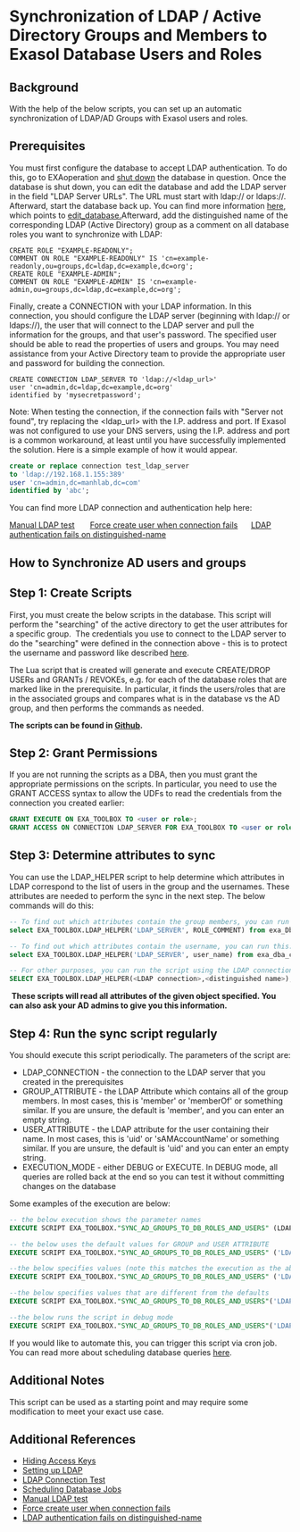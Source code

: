 # Synchronization of LDAP / Active Directory Groups and Members to Exasol Database Users and Roles 
## Background

With the help of the below scripts, you can set up an automatic synchronization of LDAP/AD Groups with Exasol users and roles. 

## Prerequisites

 You must first configure the database to accept LDAP authentication. To do this, go to EXAoperation and [shut down](https://docs.exasol.com/administration/on-premise/manage_database/start_stop_db.htm#DatabaseShutdown) the database in question. Once the database is shut down, you can edit the database and add the LDAP server in the field "LDAP Server URLs". The URL must start with ldap:// or ldaps://. Afterward, start the database back up. You can find more information [here](https://docs.exasol.com/sql/create_user.htm), which points to [edit_database.](https://docs.exasol.com/administration/on-premise/manage_database/edit_database.htm)Afterward, add the distinguished name of the corresponding LDAP (Active Directory) group as a comment on all database roles you want to synchronize with LDAP:
```markup
CREATE ROLE "EXAMPLE-READONLY";  
COMMENT ON ROLE "EXAMPLE-READONLY" IS 'cn=example-readonly,ou=groups,dc=ldap,dc=example,dc=org';   
CREATE ROLE "EXAMPLE-ADMIN";  
COMMENT ON ROLE "EXAMPLE-ADMIN" IS 'cn=example-admin,ou=groups,dc=ldap,dc=example,dc=org';
```
Finally, create a CONNECTION with your LDAP information. In this connection, you should configure the LDAP server (beginning with ldap:// or ldaps://), the user that will connect to the LDAP server and pull the information for the groups, and that user's password. The specified user should be able to read the properties of users and groups. You may need assistance from your Active Directory team to provide the appropriate user and password for building the connection. 


```markup
CREATE CONNECTION LDAP_SERVER TO 'ldap://<ldap_url>' 
user 'cn=admin,dc=ldap,dc=example,dc=org' 
identified by 'mysecretpassword'; 
```
Note: When testing the connection, if the connection fails with "Server not found", try replacing the <ldap_url> with the I.P. address and port. If Exasol was not configured to use your DNS servers, using the I.P. address and port is a common workaround, at least until you have successfully implemented the solution. Here is a simple example of how it would appear. 


```sql
create or replace connection test_ldap_server 
to 'ldap://192.168.1.155:389' 
user 'cn=admin,dc=manhlab,dc=com' 
identified by 'abc';
```
You can find more LDAP connection and authentication help here:

[Manual LDAP test](https://exasol.my.site.com/s/article/Manual-LDAP-Connection-Test)       [Force create user when connection fails](https://exasol.my.site.com/s/article/LDAP-error-Can-t-contact-LDAP-server-use-FORCE-option-to-create-user)      [LDAP authentication fails on distinguished-name](https://exasol.my.site.com/s/article/LDAP-Authentication-Failed-for-Distinguished-Names-containing-Spaces) 

## How to Synchronize AD users and groups

## Step 1: Create Scripts

First, you must create the below scripts in the database. This script will perform the "searching" of the active directory to get the user attributes for a specific group.  The credentials you use to connect to the LDAP server to do the "searching" were defined in the connection above - this is to protect the username and password like described [here](https://docs.exasol.com/6.2/database_concepts/udf_scripts/hide_access_keys_passwords.htm).

The Lua script that is created will generate and execute CREATE/DROP USERs and GRANTs / REVOKEs, e.g. for each of the database roles that are marked like in the prerequisite. In particular, it finds the users/roles that are in the associated groups and compares what is in the database vs the AD group, and then performs the commands as needed.

**The scripts can be found in [Github](https://github.com/exasol/exa-toolbox/blob/master/utilities/ldap_sync.sql).**

## Step 2: Grant Permissions

If you are not running the scripts as a DBA, then you must grant the appropriate permissions on the scripts. In particular, you need to use the GRANT ACCESS syntax to allow the UDFs to read the credentials from the connection you created earlier:


```sql
GRANT EXECUTE ON EXA_TOOLBOX TO <user or role>; 
GRANT ACCESS ON CONNECTION LDAP_SERVER FOR EXA_TOOLBOX TO <user or role>;
```
## Step 3: Determine attributes to sync

You can use the LDAP_HELPER script to help determine which attributes in LDAP correspond to the list of users in the group and the usernames. These attributes are needed to perform the sync in the next step. The below commands will do this:


```sql
-- To find out which attributes contain the group members, you can run this:
select EXA_TOOLBOX.LDAP_HELPER('LDAP_SERVER', ROLE_COMMENT) from exa_Dba_roles where role_name = <role name>

-- To find out which attributes contain the username, you can run this:
select EXA_TOOLBOX.LDAP_HELPER('LDAP_SERVER', user_name) from exa_dba_connections WHERE connection_name = 'LDAP_SERVER'; 

-- For other purposes, you can run the script using the LDAP connection you created and the distinguished name of the object you want to investigate:
SELECT EXA_TOOLBOX.LDAP_HELPER(<LDAP connection>,<distinguished name>);
```
 **These scripts will read all attributes of the given object specified. You can also ask your AD admins to give you this information.**

## Step 4: Run the sync script regularly

You should execute this script periodically. The parameters of the script are:

* LDAP_CONNECTION - the connection to the LDAP server that you created in the prerequisites
* GROUP_ATTRIBUTE - the LDAP Attribute which contains all of the group members. In most cases, this is 'member' or 'memberOf' or something similar. If you are unsure, the default is 'member', and you can enter an empty string.
* USER_ATTRIBUTE - the LDAP attribute for the user containing their name. In most cases, this is 'uid' or 'sAMAccountName' or something similar. If you are unsure, the default is 'uid' and you can enter an empty string.
* EXECUTION_MODE - either DEBUG or EXECUTE. In DEBUG mode, all queries are rolled back at the end so you can test it without committing changes on the database

Some examples of the execution are below:


```sql
-- the below execution shows the parameter names
EXECUTE SCRIPT EXA_TOOLBOX."SYNC_AD_GROUPS_TO_DB_ROLES_AND_USERS" (LDAP_CONNECTION, GROUP_ATTRIBUTE, USER_ATTRIBUTE, EXECUTION_MODE)

-- the below uses the default values for GROUP and USER ATTRIBUTE
EXECUTE SCRIPT EXA_TOOLBOX."SYNC_AD_GROUPS_TO_DB_ROLES_AND_USERS" ('LDAP_SERVER','','','');

--the below specifies values (note this matches the execution as the above because member and uid are the default attributes)
EXECUTE SCRIPT EXA_TOOLBOX."SYNC_AD_GROUPS_TO_DB_ROLES_AND_USERS" ('LDAP_SERVER','member','uid','EXECUTE');

--the below specifies values that are different from the defaults
EXECUTE SCRIPT EXA_TOOLBOX."SYNC_AD_GROUPS_TO_DB_ROLES_AND_USERS"('LDAP_SERVER','memberOf','sAMAccountName', 'EXECUTE');

--the below runs the script in debug mode
EXECUTE SCRIPT EXA_TOOLBOX."SYNC_AD_GROUPS_TO_DB_ROLES_AND_USERS"('LDAP_SERVER','memberOf','sAMAccountName', 'DEBUG');
```

If you would like to automate this, you can trigger this script via cron job. You can read more about scheduling database queries [here](https://exasol.my.site.com/s/article/Scheduling-Database-Jobs).

## Additional Notes

This script can be used as a starting point and may require some modification to meet your exact use case. 

## Additional References

* [Hiding Access Keys](https://docs.exasol.com/6.2/database_concepts/udf_scripts/hide_access_keys_passwords.htm)
* [Setting up LDAP](https://docs.exasol.com/6.2/sql/create_user.htm?Highlight=ldap#Authenti3)
* [LDAP Connection Test](https://exasol.my.site.com/s/article/Manual-LDAP-Connection-Test)
* [Scheduling Database Jobs](https://exasol.my.site.com/s/article/Scheduling-Database-Jobs)
* [Manual LDAP test](https://exasol.my.site.com/s/article/Manual-LDAP-Connection-Test)
* [Force create user when connection fails](https://exasol.my.site.com/s/article/LDAP-error-Can-t-contact-LDAP-server-use-FORCE-option-to-create-user)
* [LDAP authentication fails on distinguished-name](https://exasol.my.site.com/s/article/LDAP-Authentication-Failed-for-Distinguished-Names-containing-Spaces)

